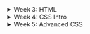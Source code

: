 <details>    
<summary>Week 3: HTML</summary>
     
<h3>1. Exercise</h3>
       <p>If you did not complete the exercises from last week, do so.</p>
       <p>If you have not read Modules 1 and 2 of the Study Book, do so.</p>
	   
<h3>2. Exercise</h3>
       <p>The HTML used in last week’s practical is written in XHTML.
       The same code in HTML is:</p>

```
<!DOCTYPE html>
<html lang="en">
  <head>
  <title>
     A simple HTML document
  </title>
  </head>

  <body>
     <section>
       <h1>HTML Test Page</h1>
       <p>This is the first paragraph on the page!</p>
       <section>
         <h2>A Subsection Heading</h2>
         <p>This is the second paragraph on the page!</p>
       </section>
     </section>
  </body>
</html>
```

		<p>There is little difference between this HTML and the HTML of
		last week. But there is a big difference how a browser deals
		with an error.</p>
		
		<p>Using last week's XHTML code, create a file
		<kbd>test.xhtml</kbd> and using the code above create another
		file <kbd>test.html</kbd></p>
		
		<p>Test that both files are parsed correctly by the Web
		browser.</p>
		
		<p>Now introduce an error in both files—delete one of the		
		</p> tags. Now how are they displayed by the Web browser?</p>
		
		<p>Copy <kbd>test.xhtml</kbd> to <kbd>alt.html</kbd> and copy
		<kbd>test.html</kbd> to <kbd>alt.xhtml</kbd>. Now display the
		alternate files in the Web browser. What has happened?</p>
		
		<p>How important are the file extensions to the browser?
		How important the first line of each file to the browser?</p>
		
		<p>Notice how <kbd>alt.xhtml</kbd> (the HTML document
		masquerading as an XHTML document) is displayed. Remove the
		error from <kbd>alt.xhtml</kbd> and display it again—what is
		the browser’s responce</p>
		
		<p>XHTML, being XML documents are more restrictive with errors
		and the browser will warn you if there is an error in your
		document. The advantage (and frustration) of XHTML documents
		is that the browser will error check your HTML document.</p>
       
<h3>3. Exercise</h3>
		<p>Structure the text file <a href="prac\p04">Poets.txt</a>
		using XHTML markup. The file contains three poems about the
		First World War, by poets that participated in the conflict.
		Structure the file using markup so the text is sectioned
		logically by using headings, sections, paragraphs, &amp;c.</p>

		<p>Remember, HTML markup is used to logically
		structure the source file it is not used to format the
		browser's output.</p>

<h3>4. Exercise</h3>
		Format the text file <a href="prac\p04">Heracles.txt</a>
		using XHTML markup. The file contains the opening scene of Euripides'
		play Heracles. To format the file make use of Emphasised, Italic
		and Bold text, headings, a Descriptive List, &amp;c.</p>

<h3>5. Exercise</h3>
		<p>
		Structure the text file <a href="prac\p04">TheLongShips.txt</a>
		using XHTML markup. The file contains the opening paragraph of 
		Frans Bengtsson’s book “The Long Ships”. Use the 
		<code>id</code> attribute to correctly setup links to the footnotes 
		and from the footnotes backto the text.
		</p>
       
<h3>6. Exercise</h3>    
		Structure the following Body Mass Index table 
		from the World Health Organisation using the <kbd>table</kbd> element.
<pre>
Classification                           BMI(kg/m<sup>2</sup>)
<strong>Underweight</strong>                               <18.50
    Severe thinness                        <16.00 
    Moderate thinness                   16.00 - 16.99
    Mild thinness                       17.00 - 18.49
<strong>Normal Range</strong>                           18.50 - 24.99
<strong>Overweight</strong>                                &#x2265;25.00
     Pre-obese                          25.00 - 29.99
     <strong>Obese</strong>                                &#x2265;30.00
          Obese class I                 30.00 - 34-99
          Obese class II                35.00 - 39.99
          Obese class III                  &#x2265;40.00 
</pre>
</details>

<details>
<summary>Week 4: CSS Intro</summary>
	<h3>Exercise 1</h3>
		<p>
		If you did not complete the exercises from last week, do so.
		If you have not read Chapters 1 to 3 of the Study Book, do so.
		</p>
	<h3>Exercise 2</h3>
		<p>
		Add style to the HTML file created from the text file Poets.txt. Add the style using the style element in the HTML document header.
		Experiment with the different forms of white-space, font-style, font-size, &c. for different sections of the document. 
		</p>
	<h3>Exercise 3</h3>
		<p>
		Add style to the structured file created from the text file Heracles.txt. Add the style using a separate style file and use the link element to tie th style file to the HTML document.
		Experiment with the different forms of font-style, font-size, text-align, color &c. for different sections of the document.
		</p>
	<h3>Exercise 4</h3>
		<p>
		Add style to the structured file created from the text file TheLongShips.txt
		Experiment with changing the style of the footnotes, study the footnotes used in the StudyBook. How is the selected footnote highlighted?
		</p>
</details>

<details>
	<summary>Week 5: Advanced CSS</summary>

       <h3>Exercise 1</h3>
       <p>The Web site
       <a href="http://www.csszengarden.com">http://www.csszengarden.com</a>
       has been around for many years and though it is specifically
       aimed at graphic artists it does show what is possible with
       CSS</p>
       <p>This site has only one page in which the HTML “content” is
       fixed - only the presentation of the HTML elements can be
       altered by the “style” author through CSS commands.
       The CSS commands used are straight forward —
       the effects can dramatic. For example,
       consider the wide-screen version of
       “<a href="http://www.csszengarden.com/219/">Steel</a>” by
       Steffen Knoeller. This design uses CSS3 features for a
       dramatic effect and has different style sheets for different
       width displays. Experiment by changing the width of the Web
       browser window.</p>
       

       <h3>Exercise 2</h3>
       <p>Use Google Chrome's inbuilt <em>Developer Tools</em> interface
       (press <kbd>ctrl+shift+i</kbd>) to explore the CSS boxes that exist
       in a web page.  Load a variety of websites (start with something simple,
       like the CSC2406 course page, and graduate to more complex sites) to
       learn how they are structured.</p>
       <p>Simply hover your mouse over an element in the Document Tree as 
       displayed in the <em>Elements</em> tab in the Developer Tools interface.
       You will see the corresponding box being highlighted in the website page
       itself. Start with the <kbd>body</kbd> element and work your way down
       in the element tree.</p>
       <p><em>Note:</em> the World Wide Web contains many sites/pages that are
       <em>not</em> good examplars for how things should be done. Always be
       mindful of the possibility of an example not representing good practice. Where
       possible, look for sites that make a statement about wanting to use
       CSS3 (and HTML5) correctly. The above CSS Zen Garden site is an example.</p>
       

       <h3>Exercise 3</h3>
       <p>Study the
       <a href="../StudyBook/examples/CSS/beowulf.xhtml">Beowulf</a> example of
       using floating blocks to create a
       two column display on a Web page.</p>
       <p>Also note the small design change if the Web browser’s window
       becomes narrow.</p>
       <p>At the bottom of the <a
       href="../StudyBook/examples/CSS/beowulf.xhtml">Beowulf</a>
       HTML page there is the line:</p>
       <p><kbd>&lt;div style="clear:
       left"&gt;&amp;#160;&lt;/div&gt;</kbd></p>
       <p>What is its purpose? What happens if the line is
       removed?</p>
       <p>When an element is positioned using the <kbd>float</kbd>
       property or positioned absolutely  with <kbd>position:
       absolute;</kbd> it is said to “be removed from the
       normal flow” What does that mean?</p>
       <p>When is a positioned element not removed from the normal flow?</p>
       
       <h3>Exercise 4</h3>
       Convert the  the HTML file created from the text
       file <a href="Poets.txt">Poets.txt</a> into a multicolumn
       document using the <kbd>float</kbd> property. What happens as
       the width of the Web browser’s window is changed? 
       
       <h3>Exercise 5</h3>
       <p>Study the  <a
       href="../StudyBook/examples/CSS/menus.xhtml">CSS menu</a>
       example which uses absolutely positioning elements.</p>
       <p>Why is there a small (1 pixel?) transparent gap between the
       menu elements? This is a mistake since as the cursor moves
       between menu elements the menu can irritatingly collapse
       as the cursor has moved outside the menu
       — this is very much browser dependent.
       Can you see what needs to be done to remove the transparent border?</p>
       <p>When an element is positioned using the <kbd>float</kbd>
       property or positioned absolutely  with <kbd>position:
       absolute;</kbd> it is said to “be removed from the
       normal flow” What does that mean?</p>
       <p>When is a positioned element not removed from the normal
       flow?</p>
       
       <h3>Exercise 6</h3>
       <p>Consider the following HTML file of
       <a href="HenryV_IV_III.xhtml">Act IV, Scene III</a> of
       William Shakespeare’s play, King Henry V. The dialog is
       structured using a descriptive list. Change the style of the
       <kbd>dt</kbd> element so that it is inline with the characters
       dialog. (cf. The exercises on this page).</p>
       <p>Add CSS commands so that if the browser's window is narrow
       (500px, say) the <kbd>dt</kbd> element is on a line of its own
       (that is the default style of a descriptive list).</p> 
       
       <h3>Exercise 7</h3>
       Why in the original HTML file  of
       <a href="HenryV_IV_III.xhtml">Act IV, Scene III</a> of
       William Shakespeare’s play, King Henry V the HTML line break
       element was used to break lines not the CSS
       white-space property?      
</details>